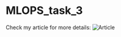 # MLOPS_task_3
Check my article for more details: ![Article](https://www.linkedin.com/pulse/machine-learning-jenkins-docker-automation-salik-sayyed)
